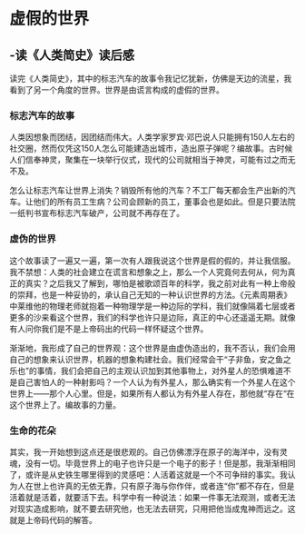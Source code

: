 #                             虚假的世界

##                                                  -读《人类简史》读后感

  读完《人类简史》，其中的标志汽车的故事令我记忆犹新，仿佛是天边的流星，我看到了另一个角度的世界。世界是由谎言构成的虚假的世界。

###   标志汽车的故事

  人类因想象而团结，因团结而伟大。人类学家罗宾·邓巴说人只能拥有150人左右的社交圈，然而仅凭这150人怎么可能建造出城市，造出原子弹呢？编故事。古时候人们信奉神灵，聚集在一块举行仪式，现代的公司就相当于神灵，可能有过之而无不及。

   怎么让标志汽车让世界上消失？销毁所有他的汽车？不工厂每天都会生产出新的汽车。让他们的所有员工生病？公司会顾新的员工，董事会也是如此。但是只要法院一纸判书宣布标志汽车破产，公司就不再存在了。

###   虚伪的世界

 这个故事读了一遍又一遍，第一次有人跟我说这个世界是假的假的，并让我信服。我不禁想：人类的社会建立在谎言和想象之上，那么一个人究竟何去何从，何为真正的真实？之后我又了解到，哪怕是被歌颂百年的科学，我之前对此有一种上帝般的崇拜，也是一种妥协的，承认自己无知的一种认识世界的方法。《元素周期表》中莱维他的物理老师就抱着一种物理学是一种边际的学科，我们就像隔着七层或者更多的沙来看这个世界，我们的科学也许只是边际，真正的中心还遥遥无期。就像有人问你我们是不是上帝码出的代码一样怀疑这个世界。

  渐渐地，我形成了自己的世界观：这个世界是由虚伪造出的，我不否认，我们会用自己的想象来认识世界，机器的想象构建社会。我们经常会干“子非鱼，安之鱼之乐也”的事情，我们会把自己的主观认识加到其他事物上，对外星人的恐惧难道不是自己害怕人的一种射影吗？一个人认为有外星人，那么确实有一个外星人在这个世界上——那个人心里。但是，如果所有人都认为有外星人存在，那他就“存在“在这个世界上了。编故事的力量。

### 生命的花朵

 其实，我一开始想到这点还是很悲观的。自己仿佛漂浮在原子的海洋中，没有灵魂，没有一切。毕竟世界上的电子也许只是一个电子的影子！但是那，我渐渐相同了，或许是从史铁生哪里得到的灵感吧：人活着这就是一个不可争辩的事实。我认为人在世上也许真的无依无靠，只有原子海与你作伴，或者连“你”都不存在，但是活着就是活着，就要活下去。科学中有一种说法：如果一件事无法观测，或者无法对现实造成影响，就不要去研究他，也无法去研究，只用把他当成鬼神而远之。这就是上帝码代码的解答。